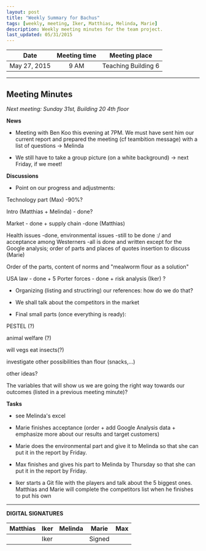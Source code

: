 ```yaml
---
layout: post
title: "Weekly Summary for Bachus"
tags: [weekly, meeting, Iker, Matthias, Melinda, Marie]
description: Weekly meeting minutes for the team project.
last_updated: 05/31/2015
---
```


|**Date** |**Meeting time**|**Meeting place**
| ------------- |:----------------:|:-------:
|May 27, 2015| 9 AM | Teaching Building 6

----------

Meeting Minutes
------
*Next meeting: Sunday 31st, Building 20 4th floor*

**News**

* Meeting with Ben Koo this evening at 7PM.
We must have sent him our current report and prepared the meeting (cf teambition message) with a list of questions -> Melinda

* We still have to take a group picture (on a white background) -> next Friday, if we meet!

**Discussions**

* Point on our progress and adjustments:

Technology part (Max) -90%?

Intro (Matthias + Melinda) - done?

Market - done + supply chain -done (Matthias)

Health issues -done, environmental issues -still to be done :/ and acceptance among Westerners -all is done and written except 
for the Google analysis; order of parts and places of quotes insertion to discuss (Marie)

Order of the parts, content of norms and "mealworm flour as a solution"

USA law - done + 5 Porter forces - done + risk analysis (Iker) ?

* Organizing (listing and structiring) our references: how do we do that?

* We shall talk about the competitors in the market

* Final small parts (once everything is ready):

PESTEL (?)

animal welfare (?)

will vegs eat insects(?)

investigate other possibilities than flour (snacks,...)

other ideas?

The variables that will show us we are going the right way towards our outcomes (listed in a previous meeting minute)?

**Tasks**

* see Melinda's excel

* Marie finishes acceptance (order + add Google Analysis data + emphasize more about our results and target customers)

* Marie does the environmental part and give it to Melinda so that she can put it in the report by Friday.

* Max finishes and gives his part to Melinda by Thursday so that she can put it in the report by Friday.

* Iker starts a Git file with the players and talk about the 5 biggest ones. Matthias and Marie will complete the competitors list when he finishes to put his own

----------

**DIGITAL SIGNATURES**

|**Matthias** |**Iker**|**Melinda**|**Marie**|**Max**|
|----------------|----------------|----------------|----------------|----------------|
| |Iker | |Signed | |
